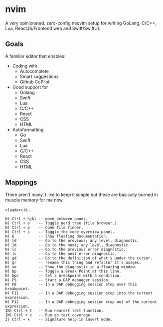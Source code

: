 # nvim

A very opinionated, zero-config neovim setup for writing GoLang, C/C++, Lua, ReactJS/Frontend web and Swift/SwiftUI.

## Goals

A familiar editor that enables:

- Coding with
  - Autocomplete
  - Smart suggestions
  - Github CoPilot
- Good support for
  - Golang
  - Swift
  - Lua
  - C/C++
  - React
  - CSS
  - HTML
- Autoformatting
  - Go
  - Swift
  - Lua
  - C/C++
  - React
  - CSS
  - HTML

## Mappings

There aren't many, I like to keep it simple but these are basically burned in muscle memory for me now.

`<leader>` is `,`

```
N) Ctrl + hjkl -- move between panes.
N) Ctrl + o    -- Toggle nerd tree (file browser.)
N) Ctrl + p    -- Open file finder.
N) Ctrl + s    -- Toggle the code overview panel.
N) K           -- Show floating documentation.
N) [d          -- Go to the previous; any level, diagnostic.
N) ]d          -- Go to the next; any level, diagnostic.
N) [c          -- Go to the previous error diagnostic.
N) ]c          -- Go to the next error diagnostic.
N) gd          -- Go to the definition of what's under the cursor.
N) gr          -- rename this thing and refactor it's usages.
N) se          -- Show the diagnostic in a floating window.
N) bp          -- Toggle a Break Point at this line.
N) bpc         -- Set a breakpoint with a condition.
N) F5          -- Start a DAP debugger session.
N) F8          -- In a DAP debugging session step over this breakpoint.
N) F11         -- In a DAP debugging session step into the current expression.
N) F12         -- In a DAP debugging session step out of the current expression.
IN) Ctrl + t   -- Run nearest test function.
IN) Ctrl + c   -- Run go test coverage.
I) Ctrl + k    -- Signature help in insert mode.
```
